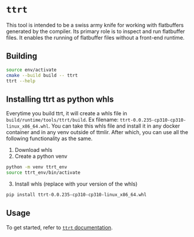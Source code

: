 # `ttrt`

This tool is intended to be a swiss army knife for working with flatbuffers generated by the compiler.  Its primary role is to inspect and run flatbuffer files.  It enables the running of flatbuffer files without a front-end runtime.

## Building

```bash
source env/activate
cmake --build build -- ttrt
ttrt --help
```

## Installing ttrt as python whls
Everytime you build ttrt, it will create a whls file in `build/runtime/tools/ttrt/build`. Ex filename: `ttrt-0.0.235-cp310-cp310-linux_x86_64.whl`. You can take this whls file and install it in any docker container and in any venv outside of ttmlir. After which, you can use all the following functionality as the same.
1. Download whls
2. Create a python venv
```bash
python -m venv ttrt_env
source ttrt_env/bin/activate
```
3. Install whls (replace with your version of the whls)
```bash
pip install ttrt-0.0.235-cp310-cp310-linux_x86_64.whl
```

## Usage

To get started, refer to [`ttrt` documentation](../../../docs/src/ttrt.md).
